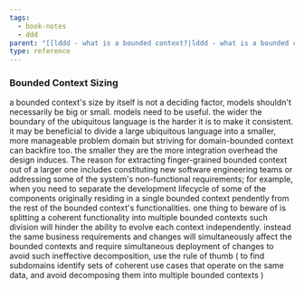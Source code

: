 ```yaml
---
tags:
  - book-notes
  - ddd
parent: "[[lddd - what is a bounded context?|lddd - what is a bounded context]]"
type: reference
---
```


### Bounded Context Sizing 
a bounded context's size by itself is not a deciding factor, models shouldn't necessarily be big or small. models need to be useful. the wider the boundary of the ubiquitous language is the harder it is to make it consistent. it may be beneficial to divide a large ubiquitous language into a smaller, more manageable problem domain but striving for domain-bounded context can backfire too. the smaller they are the more integration overhead the design induces.
The reason for extracting finger-grained bounded context out of a larger one includes constituting new software engineering teams or addressing some of the system's non-functional requirements; for example, when you need to separate the development lifecycle of some of the components originally residing in a single bounded context pendently from the rest of the bounded context's functionalities. one thing to beware of is splitting a coherent functionality into multiple bounded contexts such division will hinder the ability to evolve each context independently. instead the same business requirements and changes will simultaneously affect the bounded contexts and require simultaneous deployment of changes to avoid such ineffective decomposition, use the rule of thumb ( to find subdomains identify sets of coherent use cases that operate on the same data, and avoid decomposing them into multiple bounded contexts )